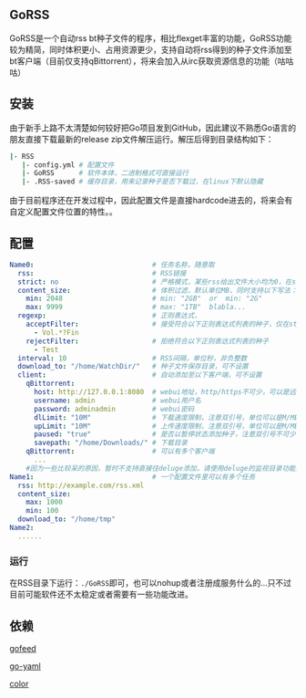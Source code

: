 ## GoRSS
GoRSS是一个自动rss bt种子文件的程序，相比flexget丰富的功能，GoRSS功能较为精简，同时体积更小、占用资源更少，支持自动将rss得到的种子文件添加至bt客户端（目前仅支持qBittorrent），将来会加入从irc获取资源信息的功能（咕咕咕）

## 安装
由于新手上路不太清楚如何较好把Go项目发到GitHub，因此建议不熟悉Go语言的朋友直接下载最新的release zip文件解压运行。解压后得到目录结构如下：
```bash
|- RSS
   |- config.yml # 配置文件
   |- GoRSS      # 软件本体，二进制格式可直接运行
   |- .RSS-saved # 缓存目录，用来记录种子是否下载过，在linux下默认隐藏
```

由于目前程序还在开发过程中，因此配置文件是直接hardcode进去的，将来会有自定义配置文件位置的特性。。
## 配置
```yaml
Name0:                             # 任务名称，随意取
  rss:                             # RSS链接
  strict: no                       # 严格模式，某些rss给出文件大小均为0，在strict: yes下拒绝(?)
  content_size:                    # 体积过滤，默认单位MB，同时支持以下写法：
    min: 2048                      # min: "2GB"  or  min: "2G"
    max: 9999                      # max: "1TB"  blabla...
  regexp:                          # 正则表达式，
    acceptFilter:                  # 接受符合以下正则表达式列表的种子，仅在strict: yes时起作用
      - Vol.*?Fin
    rejectFilter:                  # 拒绝符合以下正则表达式列表的种子
      - Test
  interval: 10                     # RSS间隔，单位秒，非负整数
  download_to: "/home/WatchDir/"   # 种子文件保存目录，可不设置
  client:                          # 自动添加至以下客户端，可不设置
    qBittorrent:
      host: http://127.0.0.1:8080  # webui地址，http/https不可少，可以是远程地址
      username: admin              # webui用户名
      password: adminadmin         # webui密码
      dlLimit: "10M"               # 下载速度限制，注意双引号，单位可以是M/MB等等。。
      upLimit: "10M"               # 上传速度限制，注意双引号，单位可以是M/MB等等。。
      paused: "true"               # 是否以暂停状态添加种子，注意双引号不可少
      savepath: "/home/Downloads/" # 下载目录
    qBittorrent:                   # 可以有多个客户端
      ...
    #因为一些比较呆的原因，暂时不支持直接往deluge添加，请使用deluge的监视目录功能添加种子文件
Name1:                             # 一个配置文件里可以有多个任务
  rss: http://example.com/rss.xml
  content_size:
    max: 1000
    min: 100
  download_to: "/home/tmp"
Name2:
  ......
```
### 运行
在RSS目录下运行：```./GoRSS```即可，也可以nohup或者注册成服务什么的...只不过目前可能软件还不太稳定或者需要有一些功能改进。
## 依赖
[gofeed](https://github.com/mmcdole/gofeed)

[go-yaml](https://github.com/go-yaml/yaml)

[color](https://github.com/fatih/color)

